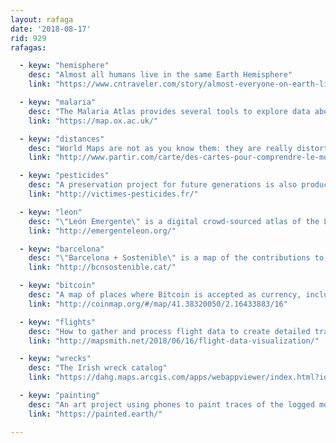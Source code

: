 ```yaml
---
layout: rafaga
date: '2018-08-17'
rid: 929
rafagas:

  - keyw: "hemisphere"
    desc: "Almost all humans live in the same Earth Hemisphere"
    link: "https://www.cntraveler.com/story/almost-everyone-on-earth-lives-in-the-same-hemisphere"

  - keyw: "malaria"
    desc: "The Malaria Atlas provides several tools to explore data about this disease"
    link: "https://map.ox.ac.uk/"

  - keyw: "distances"
    desc: "World Maps are not as you know them: they are really distorted and most of the shortest distances cross the poles"
    link: "http://www.partir.com/carte/des-cartes-pour-comprendre-le-monde.html"

  - keyw: "pesticides"
    desc: "A preservation project for future generations is also producing a map of France pesticide victims"
    link: "http://victimes-pesticides.fr/"

  - keyw: "leon"
    desc: "\"León Emergente\" is a digital crowd-sourced atlas of the León city in Nicaragua"
    link: "http://emergenteleon.org/"

  - keyw: "barcelona"
    desc: "\"Barcelona + Sostenible\" is a map of the contributions to make the city more sustainable, from small emerging initiatives to big sustained projects"
    link: "http://bcnsostenible.cat/"

  - keyw: "bitcoin"
    desc: "A map of places where Bitcoin is accepted as currency, including also ATM locations"
    link: "http://coinmap.org/#/map/41.38320050/2.16433883/16"

  - keyw: "flights"
    desc: "How to gather and process flight data to create detailed trace maps"
    link: "http://mapsmith.net/2018/06/16/flight-data-visualization/"

  - keyw: "wrecks"
    desc: "The Irish wreck catalog"
    link: "https://dahg.maps.arcgis.com/apps/webappviewer/index.html?id=89e50518e5f4437abfa6284ff39fd640"

  - keyw: "painting"
    desc: "An art project using phones to paint traces of the logged movements"
    link: "https://painted.earth/"

---
```

